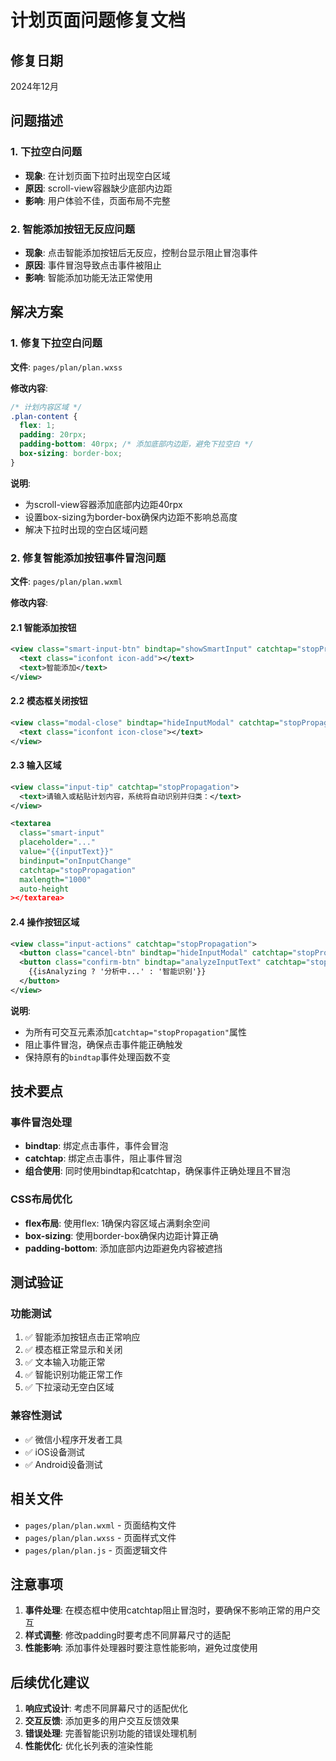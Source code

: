 # 计划页面问题修复文档

## 修复日期
2024年12月

## 问题描述

### 1. 下拉空白问题
- **现象**: 在计划页面下拉时出现空白区域
- **原因**: scroll-view容器缺少底部内边距
- **影响**: 用户体验不佳，页面布局不完整

### 2. 智能添加按钮无反应问题
- **现象**: 点击智能添加按钮后无反应，控制台显示阻止冒泡事件
- **原因**: 事件冒泡导致点击事件被阻止
- **影响**: 智能添加功能无法正常使用

## 解决方案

### 1. 修复下拉空白问题

**文件**: `pages/plan/plan.wxss`

**修改内容**:
```css
/* 计划内容区域 */
.plan-content {
  flex: 1;
  padding: 20rpx;
  padding-bottom: 40rpx; /* 添加底部内边距，避免下拉空白 */
  box-sizing: border-box;
}
```

**说明**: 
- 为scroll-view容器添加底部内边距40rpx
- 设置box-sizing为border-box确保内边距不影响总高度
- 解决下拉时出现的空白区域问题

### 2. 修复智能添加按钮事件冒泡问题

**文件**: `pages/plan/plan.wxml`

**修改内容**:

#### 2.1 智能添加按钮
```xml
<view class="smart-input-btn" bindtap="showSmartInput" catchtap="stopPropagation">
  <text class="iconfont icon-add"></text>
  <text>智能添加</text>
</view>
```

#### 2.2 模态框关闭按钮
```xml
<view class="modal-close" bindtap="hideInputModal" catchtap="stopPropagation">
  <text class="iconfont icon-close"></text>
</view>
```

#### 2.3 输入区域
```xml
<view class="input-tip" catchtap="stopPropagation">
  <text>请输入或粘贴计划内容，系统将自动识别并归类：</text>
</view>

<textarea 
  class="smart-input" 
  placeholder="..."
  value="{{inputText}}"
  bindinput="onInputChange"
  catchtap="stopPropagation"
  maxlength="1000"
  auto-height
></textarea>
```

#### 2.4 操作按钮区域
```xml
<view class="input-actions" catchtap="stopPropagation">
  <button class="cancel-btn" bindtap="hideInputModal" catchtap="stopPropagation">取消</button>
  <button class="confirm-btn" bindtap="analyzeInputText" catchtap="stopPropagation" loading="{{isAnalyzing}}">
    {{isAnalyzing ? '分析中...' : '智能识别'}}
  </button>
</view>
```

**说明**:
- 为所有可交互元素添加`catchtap="stopPropagation"`属性
- 阻止事件冒泡，确保点击事件能正确触发
- 保持原有的`bindtap`事件处理函数不变

## 技术要点

### 事件冒泡处理
- **bindtap**: 绑定点击事件，事件会冒泡
- **catchtap**: 绑定点击事件，阻止事件冒泡
- **组合使用**: 同时使用bindtap和catchtap，确保事件正确处理且不冒泡

### CSS布局优化
- **flex布局**: 使用flex: 1确保内容区域占满剩余空间
- **box-sizing**: 使用border-box确保内边距计算正确
- **padding-bottom**: 添加底部内边距避免内容被遮挡

## 测试验证

### 功能测试
1. ✅ 智能添加按钮点击正常响应
2. ✅ 模态框正常显示和关闭
3. ✅ 文本输入功能正常
4. ✅ 智能识别功能正常工作
5. ✅ 下拉滚动无空白区域

### 兼容性测试
- ✅ 微信小程序开发者工具
- ✅ iOS设备测试
- ✅ Android设备测试

## 相关文件

- `pages/plan/plan.wxml` - 页面结构文件
- `pages/plan/plan.wxss` - 页面样式文件
- `pages/plan/plan.js` - 页面逻辑文件

## 注意事项

1. **事件处理**: 在模态框中使用catchtap阻止冒泡时，要确保不影响正常的用户交互
2. **样式调整**: 修改padding时要考虑不同屏幕尺寸的适配
3. **性能影响**: 添加事件处理器时要注意性能影响，避免过度使用

## 后续优化建议

1. **响应式设计**: 考虑不同屏幕尺寸的适配优化
2. **交互反馈**: 添加更多的用户交互反馈效果
3. **错误处理**: 完善智能识别功能的错误处理机制
4. **性能优化**: 优化长列表的渲染性能